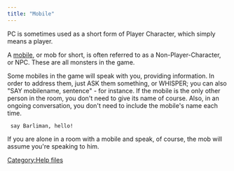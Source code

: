 ```yaml
---
title: "Mobile"
---
```


PC is sometimes used as a short form of Player Character, which simply
means a player.

A [mobile](mobile "wikilink"), or mob for short, is often referred to as
a Non-Player-Character, or NPC. These are all monsters in the game.

Some mobiles in the game will speak with you, providing information. In
order to address them, just ASK them something, or WHISPER; you can also
"SAY mobilename, sentence" - for instance. If the mobile is the only
other person in the room, you don't need to give its name of course.
Also, in an ongoing conversation, you don't need to include the mobile's
name each time.

` say Barliman, hello!`

If you are alone in a room with a mobile and speak, of course, the mob
will assume you're speaking to him.

[Category:Help files](Category:Help_files "wikilink")